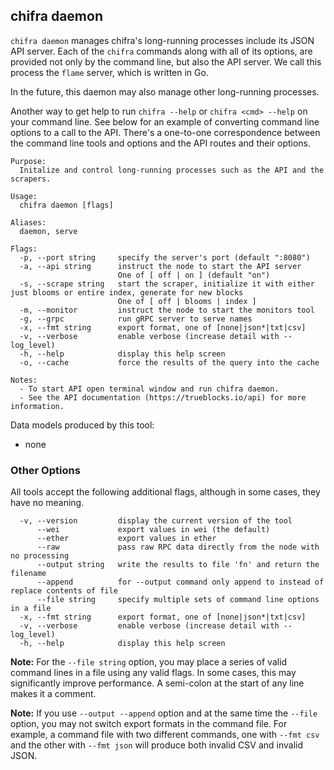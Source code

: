 ## chifra daemon

<!-- markdownlint-disable MD041 -->
`chifra daemon` manages chifra's long-running processes include its JSON API server. Each of the
`chifra` commands along with all of its options, are provided not only by the command line, but
also the API server. We call this process the `flame` server, which is written in Go.

In the future, this daemon may also manage other long-running processes.

Another way to get help to run `chifra --help` or `chifra <cmd> --help` on your command line.
See below for an example of converting command line options to a call to the API. There's a
one-to-one correspondence between the command line tools and options and the API routes and
their options.

```[plaintext]
Purpose:
  Initalize and control long-running processes such as the API and the scrapers.

Usage:
  chifra daemon [flags]

Aliases:
  daemon, serve

Flags:
  -p, --port string     specify the server's port (default ":8080")
  -a, --api string      instruct the node to start the API server
                        One of [ off | on ] (default "on")
  -s, --scrape string   start the scraper, initialize it with either just blooms or entire index, generate for new blocks
                        One of [ off | blooms | index ]
  -m, --monitor         instruct the node to start the monitors tool
  -g, --grpc            run gRPC server to serve names
  -x, --fmt string      export format, one of [none|json*|txt|csv]
  -v, --verbose         enable verbose (increase detail with --log_level)
  -h, --help            display this help screen
  -o, --cache           force the results of the query into the cache

Notes:
  - To start API open terminal window and run chifra daemon.
  - See the API documentation (https://trueblocks.io/api) for more information.
```

Data models produced by this tool:

- none

<!-- markdownlint-disable MD041 -->
### Other Options

All tools accept the following additional flags, although in some cases, they have no meaning.

```[plaintext]
  -v, --version         display the current version of the tool
      --wei             export values in wei (the default)
      --ether           export values in ether
      --raw             pass raw RPC data directly from the node with no processing
      --output string   write the results to file 'fn' and return the filename
      --append          for --output command only append to instead of replace contents of file
      --file string     specify multiple sets of command line options in a file
  -x, --fmt string      export format, one of [none|json*|txt|csv]
  -v, --verbose         enable verbose (increase detail with --log_level)
  -h, --help            display this help screen
  ```

**Note:** For the `--file string` option, you may place a series of valid command lines in a file using any
valid flags. In some cases, this may significantly improve performance. A semi-colon at the start
of any line makes it a comment.

**Note:** If you use `--output --append` option and at the same time the `--file` option, you may not switch
export formats in the command file. For example, a command file with two different commands, one with `--fmt csv`
and the other with `--fmt json` will produce both invalid CSV and invalid JSON.

